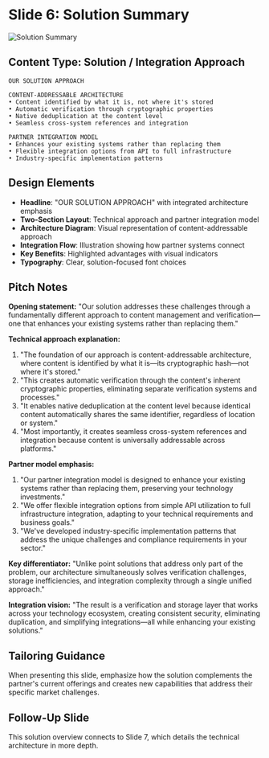 # Slide 6: Solution Summary

![Solution Summary](../images/slide6.png)

## Content Type: Solution / Integration Approach

```
OUR SOLUTION APPROACH

CONTENT-ADDRESSABLE ARCHITECTURE
• Content identified by what it is, not where it's stored
• Automatic verification through cryptographic properties
• Native deduplication at the content level
• Seamless cross-system references and integration

PARTNER INTEGRATION MODEL
• Enhances your existing systems rather than replacing them
• Flexible integration options from API to full infrastructure
• Industry-specific implementation patterns
```

## Design Elements

- **Headline**: "OUR SOLUTION APPROACH" with integrated architecture emphasis
- **Two-Section Layout**: Technical approach and partner integration model
- **Architecture Diagram**: Visual representation of content-addressable approach
- **Integration Flow**: Illustration showing how partner systems connect
- **Key Benefits**: Highlighted advantages with visual indicators
- **Typography**: Clear, solution-focused font choices

## Pitch Notes

**Opening statement:**
"Our solution addresses these challenges through a fundamentally different approach to content management and verification—one that enhances your existing systems rather than replacing them."

**Technical approach explanation:**
1. "The foundation of our approach is content-addressable architecture, where content is identified by what it is—its cryptographic hash—not where it's stored."
2. "This creates automatic verification through the content's inherent cryptographic properties, eliminating separate verification systems and processes."
3. "It enables native deduplication at the content level because identical content automatically shares the same identifier, regardless of location or system."
4. "Most importantly, it creates seamless cross-system references and integration because content is universally addressable across platforms."

**Partner model emphasis:**
1. "Our partner integration model is designed to enhance your existing systems rather than replacing them, preserving your technology investments."
2. "We offer flexible integration options from simple API utilization to full infrastructure integration, adapting to your technical requirements and business goals."
3. "We've developed industry-specific implementation patterns that address the unique challenges and compliance requirements in your sector."

**Key differentiator:**
"Unlike point solutions that address only part of the problem, our architecture simultaneously solves verification challenges, storage inefficiencies, and integration complexity through a single unified approach."

**Integration vision:**
"The result is a verification and storage layer that works across your technology ecosystem, creating consistent security, eliminating duplication, and simplifying integrations—all while enhancing your existing solutions."

## Tailoring Guidance

When presenting this slide, emphasize how the solution complements the partner's current offerings and creates new capabilities that address their specific market challenges.

## Follow-Up Slide

This solution overview connects to Slide 7, which details the technical architecture in more depth.